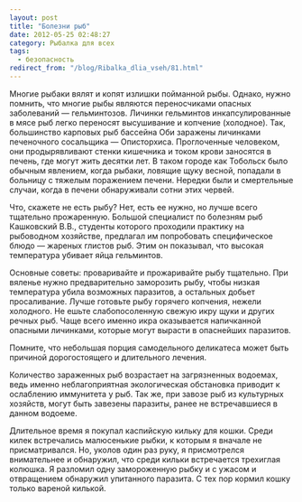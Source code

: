 ```yaml
---
layout: post
title: "Болезни рыб"
date: 2012-05-25 02:48:27
category: Рыбалка для всех
tags:
  - безопасность
redirect_from: "/blog/Ribalka_dlia_vseh/81.html"
---
```

Многие рыбаки вялят и копят излишки пойманной рыбы. Однако, нужно
помнить, что многие рыбы являются переносчиками опасных заболеваний —
гельминтозов. Личинки гельминтов инкапсулированные в мясе рыб легко
переносят высушивание и копчение (холодное). Так, большинство карповых
рыб бассейна Оби заражены личинками печеночного сосальщика —
Описторхиса. Проглоченные человеком, они продырявливают стенки кишечника
и током крови заносятся в печень, где могут жить десятки лет. В таком
городе как Тобольск было обычным явлением, когда рыбаки, ловящие щуку
весной, попадали в больницу с тяжелым поражением печени. Нередки были и
смертельные случаи, когда в печени обнаруживали сотни этих червей.

Что, скажете не есть рыбу? Нет, есть ее нужно, но лучше всего тщательно
прожаренную. Большой специалист по болезням рыб Кашковский В.В.,
студенты которого проходили практику на рыбоводном хозяйстве, предлагал
им попробовать специфическое блюдо — жареных глистов рыб. Этим он
показывал, что высокая температура убивает яйца гельминтов.

Основные советы: проваривайте и прожаривайте рыбу тщательно. При вяленье
нужно предварительно заморозить рыбу, чтобы низкая температура убила
возможных паразитов, а остальных добьет просаливание. Лучше готовьте
рыбу горячего копчения, нежели холодного. Не ешьте слабопосоленную
свежую икру щуки и других речных рыб. Чаще всего именно икра оказывается
напичканной опасными личинками, которые могут вырасти в опаснейших
паразитов.

Помните, что небольшая порция самодельного деликатеса может быть
причиной дорогостоящего и длительного лечения.

Количество зараженных рыб возрастает на загрязненных водоемах, ведь
именно неблагоприятная экологическая обстановка приводит к ослаблению
иммунитета у рыб. Так же, при завозе рыб из культурных хозяйств, могут
быть завезены паразиты, ранее не встречавшиеся в данном водоеме.

Длительное время я покупал каспийскую кильку для кошки. Среди килек
встречались малюсенькие рыбки, к которым я вначале не присматривался.
Но, уколов один раз руку, я присмотрелся внимательнее и обнаружил, что
среди кильки встречается трехиглая колюшка. Я разломил одну замороженную
рыбку и с ужасом и отвращением обнаружил упитанного паразита. С тех пор
кормил кошку только вареной килькой.

